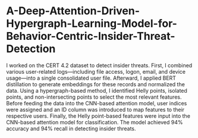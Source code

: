 # A-Deep-Attention-Driven-Hypergraph-Learning-Model-for-Behavior-Centric-Insider-Threat-Detection
I worked on the CERT 4.2 dataset to detect insider threats. First, I combined various user-related logs—including file access, logon, email, and device usage—into a single consolidated user file. Afterward, I applied BERT distillation to generate embeddings for these records and normalized the data. Using a hypergraph-based method, I identified Helly points, isolated points, and non-intersecting points to select the most relevant features. Before feeding the data into the CNN-based attention model, user indices were assigned and an ID column was introduced to map features to their respective users. Finally, the Helly point-based features were input into the CNN-based attention model for classification. The model achieved 94% accuracy and 94% recall in detecting insider threats.
